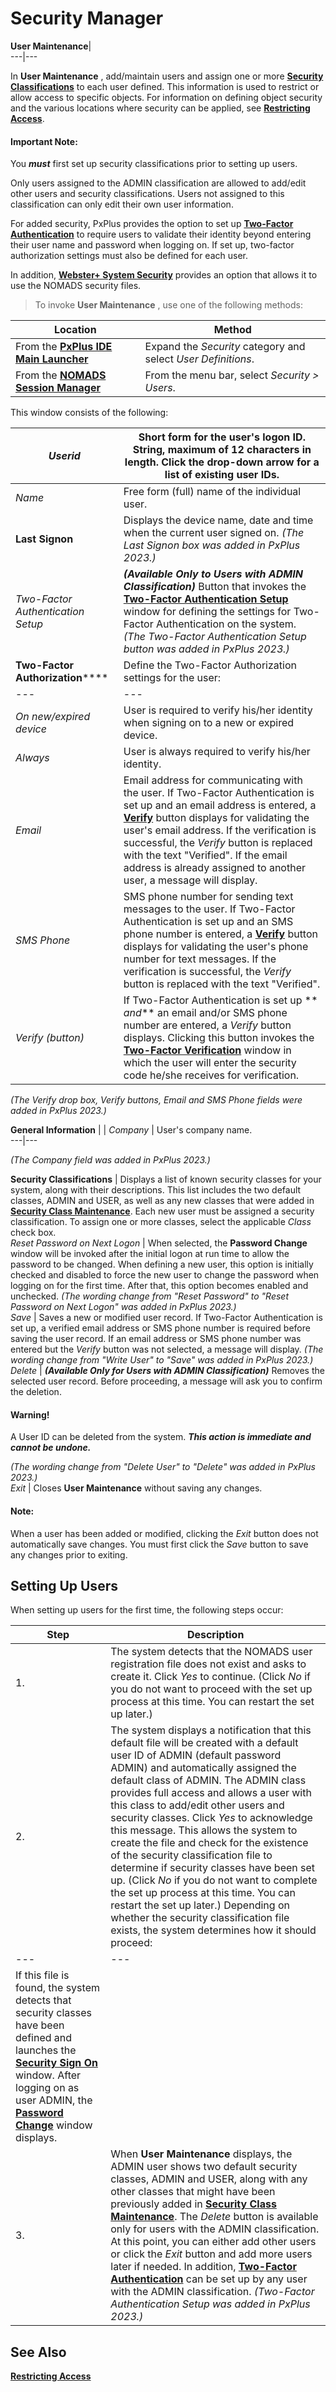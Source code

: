 # Security Manager   
  
**User Maintenance**|   
---|---  
  
In **User Maintenance** , add/maintain users and assign one or more **[Security Classifications](Defining%20Classifications.md)** to each user defined. This information is used to restrict or allow access to specific objects. For information on defining object security and the various locations where security can be applied, see **[Restricting Access](Restricting%20Access.md)**.

#### **Important Note:**  
You **_must_** first set up security classifications prior to setting up users.

Only users assigned to the ADMIN classification are allowed to add/edit other users and security classifications. Users not assigned to this classification can only edit their own user information.

For added security, PxPlus provides the option to set up **[Two-Factor Authentication](Assigning%20Users%20to%20Classifications.htm#twofa)** to require users to validate their identity beyond entering their user name and password when logging on. If set up, two-factor authorization settings must also be defined for each user.

In addition, **[Webster+ System Security](../../../Webster/General%20Configuration.htm#nomads_security)** provides an option that allows it to use the NOMADS security files.

> To invoke **User Maintenance** , use one of the following methods:

**Location** |  **Method**  
---|---  
From the **[PxPlus IDE Main Launcher](../../../PxPlus%20IDE/IDE%20Main%20Launcher.md)** |  Expand the _Security_ category and select _User Definitions_.  
From the **[NOMADS Session Manager](../../NOMADS%20Development/Getting%20Started.htm#sessionmgr)** |  From the menu bar, select _Security > Users_.  
  
This window consists of the following:

_Userid_ |  Short form for the user's logon ID. String, maximum of 12 characters in length. Click the drop-down arrow for a list of existing user IDs.  
---|---  
_Name_ |  Free form (full) name of the individual user.  
**Last Signon** |  Displays the device name, date and time when the current user signed on. _(The Last Signon box was added in PxPlus 2023.)_  
_Two-Factor Authentication Setup_ |  **_(Available Only to Users with ADMIN Classification)_** Button that invokes the **[Two-Factor Authentication Setup](Two%20Factor%20Authentication.md)** window for defining the settings for Two-Factor Authentication on the system. _(The Two-Factor Authentication Setup button was added in PxPlus 2023.)_  
**Two-Factor Authorization******|  Define the Two-Factor Authorization settings for the user: |  _Verify (drop box)_ |  This option controls whether the user needs to provide Two-Factor identity verification after entering his/her user name and password. Click the drop-down arrow for a list of selections: |  _Never_ |  User is never prompted to verify his/her identity.  
---|---  
_On new/expired device_ |  User is required to verify his/her identity when signing on to a new or expired device.  
_Always_ |  User is always required to verify his/her identity.  
_Email_ |  Email address for communicating with the user. If Two-Factor Authentication is set up and an email address is entered, a **[Verify](Assigning%20Users%20to%20Classifications.htm#verifybtn)** button displays for validating the user's email address. If the verification is successful, the _Verify_ button is replaced with the text "Verified". If the email address is already assigned to another user, a message will display.  
_SMS Phone_ |  SMS phone number for sending text messages to the user. If Two-Factor Authentication is set up and an SMS phone number is entered, a **[Verify](Assigning%20Users%20to%20Classifications.htm#verifybtn)** button displays for validating the user's phone number for text messages. If the verification is successful, the _Verify_ button is replaced with the text "Verified".  
_Verify (button)_ |  If Two-Factor Authentication is set up ** _and_** an email and/or SMS phone number are entered, a _Verify_ button displays. Clicking this button invokes the **[Two-Factor Verification](Security%20Sign%20On.htm#two_factor)** window in which the user will enter the security code he/she receives for verification.  
  
_(The Verify drop box, Verify buttons, Email and SMS Phone fields were added in PxPlus 2023.)_  
  
**General Information** |  |  _Company_ |  User's company name.  
---|---  
  
_(The Company field was added in PxPlus 2023.)_  
  
**Security Classifications** |  Displays a list of known security classes for your system, along with their descriptions. This list includes the two default classes, ADMIN and USER, as well as any new classes that were added in **[Security Class Maintenance](Defining%20Classifications.md)**. Each new user must be assigned a security classification. To assign one or more classes, select the applicable _Class_ check box.  
_Reset Password on Next Logon_ |  When selected, the **Password Change** window will be invoked after the initial logon at run time to allow the password to be changed. When defining a new user, this option is initially checked and disabled to force the new user to change the password when logging on for the first time. After that, this option becomes enabled and unchecked. _(The wording change from "Reset Password" to "Reset Password on Next Logon" was added in PxPlus 2023.)_  
_Save_ |  Saves a new or modified user record. If Two-Factor Authentication is set up, a verified email address or SMS phone number is required before saving the user record. If an email address or SMS phone number was entered but the _Verify_ button was not selected, a message will display. _(The wording change from "Write User" to "Save" was added in PxPlus 2023.)_  
_Delete_ |  **_(Available Only for Users with ADMIN Classification)_** Removes the selected user record. Before proceeding, a message will ask you to confirm the deletion.

#### **Warning!**  
A User ID can be deleted from the system. **_This action is immediate and cannot be undone._**

_(The wording change from "Delete User" to "Delete" was added in PxPlus 2023.)_  
_Exit_ |  Closes **User Maintenance** without saving any changes.

#### **Note:**  
When a user has been added or modified, clicking the _Exit_ button does not automatically save changes. You must first click the _Save_ button to save any changes prior to exiting.  
  
## Setting Up Users

When setting up users for the first time, the following steps occur:

**Step** |  **Description**  
---|---  
1. |  The system detects that the NOMADS user registration file does not exist and asks to create it. Click _Yes_ to continue. (Click _No_ if you do not want to proceed with the set up process at this time. You can restart the set up later.)  
2. |  The system displays a notification that this default file will be created with a default user ID of ADMIN (default password ADMIN) and automatically assigned the default class of ADMIN. The ADMIN class provides full access and allows a user with this class to add/edit other users and security classes. Click _Yes_ to acknowledge this message. This allows the system to create the file and check for the existence of the security classification file to determine if security classes have been set up. (Click _No_ if you do not want to complete the set up process at this time. You can restart the set up later.) Depending on whether the security classification file exists, the system determines how it should proceed: |  |  If this file is not found, the system detects that no security classes have been defined and displays a message. The set up process is cancelled. You will be allowed to restart it after security classes are set up in **[Security Class Maintenance](Defining%20Classifications.md)**.  
---|---  
|  If this file is found, the system detects that security classes have been defined and launches the **[Security Sign On](Security%20Sign%20On.md)** window. After logging on as user ADMIN, the **[Password Change](Security%20Sign%20On.htm#pswd_chng)** window displays.  
3. |  When **User Maintenance** displays, the ADMIN user shows two default security classes, ADMIN and USER, along with any other classes that might have been previously added in **[Security Class Maintenance](Defining%20Classifications.md)**. The _Delete_ button is available only for users with the ADMIN classification. At this point, you can either add other users or click the _Exit_ button and add more users later if needed. In addition, **[Two-Factor Authentication](Overview.htm#tfa)** can be set up by any user with the ADMIN classification. _(Two-Factor Authentication Setup was added in PxPlus 2023.)_  
  
## See Also

**[Restricting Access](Restricting%20Access.md)**
